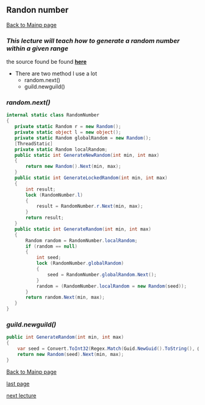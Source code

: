 ## Randon number
[Back to Mainp page](https://github.com/Dokidok1/new1000)

### *This lecture will teach how to generate a random number within a given range*

the source found be found **[here](https://stackoverflow.com/questions/2706500/how-do-i-generate-a-random-int-number)**

* There are two method I use a lot 
  * random.next()
  * guild.newguild()
  
 ### *random.next()*
 
 ```c#
 internal static class RandomNumber
{
    private static Random r = new Random();
    private static object l = new object();
    private static Random globalRandom = new Random();
    [ThreadStatic]
    private static Random localRandom;
    public static int GenerateNewRandom(int min, int max)
    {
        return new Random().Next(min, max);
    }
    public static int GenerateLockedRandom(int min, int max)
    {
        int result;
        lock (RandomNumber.l)
        {
            result = RandomNumber.r.Next(min, max);
        }
        return result;
    }
    public static int GenerateRandom(int min, int max)
    {
        Random random = RandomNumber.localRandom;
        if (random == null)
        {
            int seed;
            lock (RandomNumber.globalRandom)
            {
                seed = RandomNumber.globalRandom.Next();
            }
            random = (RandomNumber.localRandom = new Random(seed));
        }
        return random.Next(min, max);
    }
}
```


### *guild.newguild()*

```c#
public int GenerateRandom(int min, int max)
{
    var seed = Convert.ToInt32(Regex.Match(Guid.NewGuid().ToString(), @"\d+").Value);
    return new Random(seed).Next(min, max);
}
```

[Back to Mainp page](https://github.com/Dokidok1/new1000)

[last page](https://github.com/Dokidok1/new1000/blob/master/md_files/c%23_class.md)

[next lecture](https://github.com/Dokidok1/new1000/blob/master/md_files/recursion.md)
